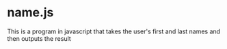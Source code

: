 # name.js

This is a program in javascript that takes the user's first and last names and then outputs the result

